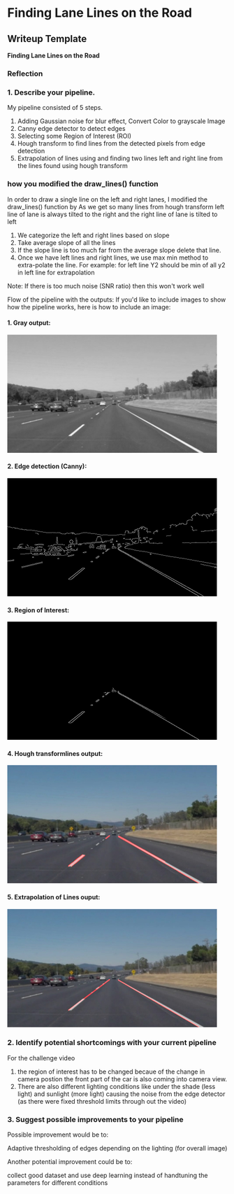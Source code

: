 # **Finding Lane Lines on the Road** 

## Writeup Template

**Finding Lane Lines on the Road**

### Reflection

### 1. Describe your pipeline. 

My pipeline consisted of 5 steps.
1. Adding Gaussian noise for blur effect, Convert Color to grayscale Image 
2. Canny edge detector to detect edges
3. Selecting some Region of Interest (ROI)
3. Hough transform to find lines from the detected pixels from edge detection
4. Extrapolation of lines using and finding two lines left and right line from the lines found using hough transform
### how you modified the draw_lines() function
In order to draw a single line on the left and right lanes, I modified the draw_lines() function by
As we get so many lines from hough transform left line of lane is always tilted to the right and the right line of lane is tilted to left
1. We categorize the left and right lines based on slope
2. Take average slope of all the lines
3. If the slope line is too much far from the average slope delete that line.
4. Once we have left lines and right lines, we use max min method to extra-polate the line. For example: for left line Y2 should be min of all y2 in left line for extrapolation

Note: If there is too much noise (SNR ratio) then this won't work well

Flow of the pipeline with the outputs:
If you'd like to include images to show how the pipeline works, here is how to include an image: 

#### 1. Gray output:
<img src="test_images_output/gray/solidWhiteCurve.jpg" width="480" alt="Combined Image" />

#### 2. Edge detection (Canny):
<img src="test_images_output/canny/solidWhiteCurve.jpg" width="480" alt="Combined Image" />

#### 3. Region of Interest:
<img src="test_images_output/ROI/solidWhiteCurve.jpg" width="480" alt="Combined Image" />

#### 4. Hough transformlines output:
<img src="test_images_output/hough/solidWhiteCurve.jpg" width="480" alt="Combined Image" />

#### 5. Extrapolation of Lines ouput:
<img src="test_images_output/solidWhiteCurve.jpg" width="480" alt="Combined Image" />

### 2. Identify potential shortcomings with your current pipeline

For the challenge video
1. the region of interest has to be changed becaue of the change in camera postion the front part of the car is also coming into camera view.
2. There are also different lighting conditions like under the shade (less light) and sunlight (more light) causing the noise from the edge detector (as there were fixed threshold limits through out the video)

### 3. Suggest possible improvements to your pipeline
Possible improvement would be to:

Adaptive thresholding of edges depending on the lighting (for overall image)

Another potential improvement could be to:

collect good dataset and use deep learning instead of handtuning the parameters for different conditions
